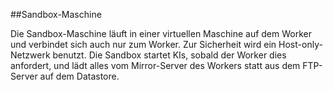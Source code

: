 ##Sandbox-Maschine

Die Sandbox-Maschine läuft in einer virtuellen Maschine auf dem Worker und verbindet sich auch nur zum Worker. Zur Sicherheit wird ein
Host-only-Netzwerk benutzt. Die Sandbox startet KIs, sobald der Worker dies anfordert, und lädt alles vom Mirror-Server des Workers statt
aus dem FTP-Server auf dem Datastore.

